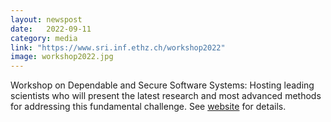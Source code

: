 ```yaml
---
layout: newspost
date:   2022-09-11
category: media
link: "https://www.sri.inf.ethz.ch/workshop2022"
image: workshop2022.jpg
---
```



[]() Workshop on Dependable and Secure Software Systems: Hosting leading scientists who will present the latest research and most advanced methods for addressing this fundamental challenge. See [website](https://www.sri.inf.ethz.ch/workshop2022) for details.

